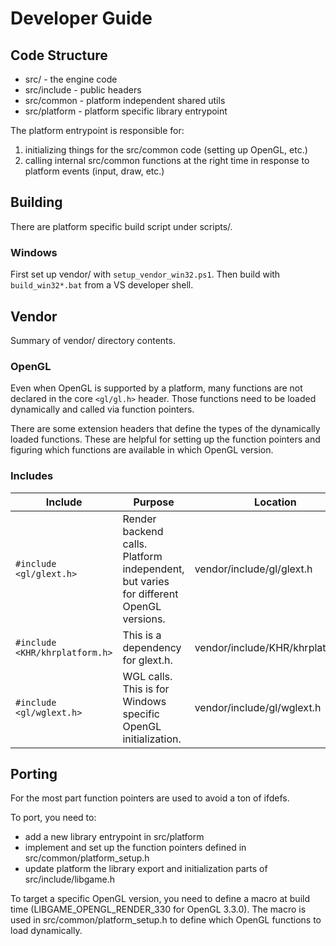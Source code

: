 # Developer Guide

## Code Structure

- src/ - the engine code
- src/include - public headers
- src/common - platform independent shared utils
- src/platform - platform specific library entrypoint

The platform entrypoint is responsible for:
1. initializing things for the src/common code (setting up OpenGL, etc.)
2. calling internal src/common functions at the right time in response to platform events (input, draw, etc.)

## Building

There are platform specific build script under scripts/.

### Windows

First set up vendor/ with `setup_vendor_win32.ps1`. Then build with `build_win32*.bat` from a VS developer shell.

## Vendor

Summary of vendor/ directory contents.

### OpenGL

Even when OpenGL is supported by a platform, many functions are not declared in the core `<gl/gl.h>` header.
Those functions need to be loaded dynamically and called via function pointers.

There are some extension headers that define the types of the dynamically loaded functions. These are helpful for setting up the function pointers and figuring which functions are available in which OpenGL version.

### Includes

| Include | Purpose | Location | Source |
| ------- | ------- | -------- | ------ |
| `#include <gl/glext.h>` | Render backend calls. Platform independent, but varies for different OpenGL versions.| vendor/include/gl/glext.h | [OpenGL registry](https://github.com/KhronosGroup/OpenGL-Registry/blob/main/api/GL/glext.h) |
| `#include <KHR/khrplatform.h>` | This is a dependency for glext.h.  | vendor/include/KHR/khrplatform.h | [Khronos registry](https://registry.khronos.org/EGL/api/KHR/khrplatform.h) |
| `#include <gl/wglext.h>` | WGL calls. This is for Windows specific OpenGL initialization.  | vendor/include/gl/wglext.h | [OpenGL registry](https://github.com/KhronosGroup/OpenGL-Registry/blob/main/api/GL/wglext.h) |

## Porting

For the most part function pointers are used to avoid a ton of ifdefs.

To port, you need to:
- add a new library entrypoint in src/platform
- implement and set up the function pointers defined in src/common/platform_setup.h
- update platform the library export and initialization parts of src/include/libgame.h

To target a specific OpenGL version, you need to define a macro at build time (LIBGAME_OPENGL_RENDER_330 for OpenGL 3.3.0). The macro is used in src/common/platform_setup.h to define which OpenGL functions to load dynamically.

